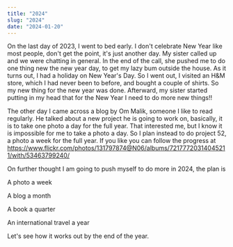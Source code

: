 ```yaml
---
title: "2024"
slug: "2024"
date: "2024-01-20"
---
```


On the last day of 2023, I went to bed early. I don't celebrate New Year like most people, don't get the point, it's just another day. My sister called up and we were chatting in general. In the end of the call, she pushed me to do one thing new the new year day, to get my lazy bum outside the house. As it turns out, I had a holiday on New Year's Day. So I went out, I visited an H&M store, which I had never been to before, and bought a couple of shirts. So my new thing for the new year was done. Afterward, my sister started putting in my head that for the New Year I need to do more new things!! 

The other day I came across a blog by Om Malik, someone I like to read regularly. He talked about a new project he is going to work on, basically, it is to take one photo a day for the full year.  That interested me, but I know it is impossible for me to take a photo a day. So I plan instead to do project 52, a photo a week for the full year. If you like you can follow the progress at https://www.flickr.com/photos/131797874@N06/albums/72177720314045211/with/53463799240/

On further thought I am going to push myself to do more in 2024, the plan is 

A photo a week

A blog a month

A book a quarter

An international travel a year

Let's see how it works out by the end of the year.
